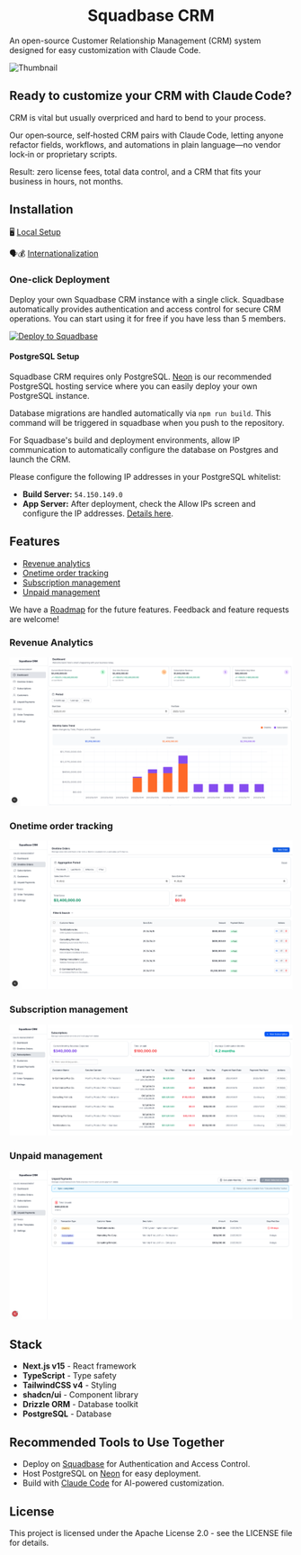<h1 align="center">Squadbase CRM</h1>

An open-source Customer Relationship Management (CRM) system designed for easy customization with Claude Code.

![Thumbnail](./assets/top.gif)

## Ready to customize your CRM with Claude Code?

CRM is vital but usually overpriced and hard to bend to your process.

Our open‑source, self‑hosted CRM pairs with Claude Code, letting anyone refactor fields, workflows, and automations in plain language—no vendor lock‑in or proprietary scripts.

Result: zero license fees, total data control, and a CRM that fits your business in hours, not months.

## Installation

🖥️ [Local Setup](./docs/localSetup.md)

🗣️💰 [Internationalization](./docs/i18n.md)

### One-click Deployment

Deploy your own Squadbase CRM instance with a single click. Squadbase automatically provides authentication and access control for secure CRM operations. You can start using it for free if you have less than 5 members.

[![Deploy to Squadbase](https://app.squadbase.dev/button.svg)](https://app.squadbase.dev/new/clone?repository-url=https://github.com/squadbase/squadbase-starters/tree/main/crm/nextjs&env-var-keys=POSTGRES_HOST,POSTGRES_PORT,POSTGRES_USER,POSTGRES_PASSWORD,POSTGRES_DATABASE,LANGUAGE,CURRENCY)

#### PostgreSQL Setup

Squadbase CRM requires only PostgreSQL.
[Neon](https://neon.com/) is our recommended PostgreSQL hosting service where you can easily deploy your own PostgreSQL instance.

Database migrations are handled automatically via `npm run build`.
This command will be triggered in squadbase when you push to the repository.

For Squadbase's build and deployment environments, allow IP communication to automatically configure the database on Postgres and launch the CRM.

Please configure the following IP addresses in your PostgreSQL whitelist:

- **Build Server:** `54.150.149.0`
- **App Server:**
After deployment, check the Allow IPs screen and configure the IP addresses.
[Details here](https://www.squadbase.dev/en/docs/features/fixed-ip-addresses).


## Features

- [Revenue analytics](#revenue-analytics)
- [Onetime order tracking](#onetime-order-tracking)
- [Subscription management](#subscription-management)
- [Unpaid management](#unpaid-management)

We have a [Roadmap](./docs/roadmap.md) for the future features. Feedback and feature requests are welcome!

### Revenue Analytics

![Revenue Analytics](./assets/revenue-analytics.png)

### Onetime order tracking

![Onetime orders](./assets/onetime-orders.png)

### Subscription management

![Subscription](./assets/subscription.png)

### Unpaid management

![Unpaid](./assets/unpaid.png)

## Stack

- **Next.js v15** - React framework
- **TypeScript** - Type safety
- **TailwindCSS v4** - Styling
- **shadcn/ui** - Component library
- **Drizzle ORM** - Database toolkit
- **PostgreSQL** - Database

## Recommended Tools to Use Together

- Deploy on [Squadbase](https://squadbase.dev/) for Authentication and Access Control.
- Host PostgreSQL on [Neon](https://neon.com/) for easy deployment.
- Build with [Claude Code](https://www.anthropic.com/claude-code) for AI-powered customization.

## License

This project is licensed under the Apache License 2.0 - see the LICENSE file for details.